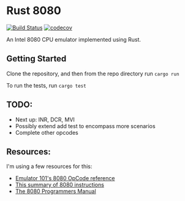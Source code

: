 # Rust 8080 

[![Build Status](https://travis-ci.org/Tom-Goring/Rust-8080.svg?branch=master)](https://travis-ci.org/Tom-Goring/Rust-8080) 
[![codecov](https://codecov.io/gh/Tom-Goring/Rust-8080/branch/master/graph/badge.svg)](https://codecov.io/gh/Tom-Goring/Rust-8080)


An Intel 8080 CPU emulator implemented using Rust. 

## Getting Started

Clone the repository, and then from the repo directory run ```cargo run```

To run the tests, run ```cargo test```

## TODO: 
- Next up: INR, DCR, MVI
- Possibly extend add test to encompass more scenarios
- Complete other opcodes

## Resources:

I'm using a few resources for this:
- [Emulator 101's 8080 OpCode reference](http://www.emulator101.com/reference/8080-by-opcode.html)
- [This summary of 8080 instructions](http://textfiles.com/programming/8080.op)
- [The 8080 Programmers Manual](https://altairclone.com/downloads/manuals/8080%20Programmers%20Manual.pdf)